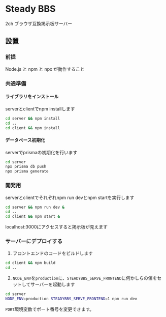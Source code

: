 # Steady BBS

2ch ブラウザ互換掲示板サーバー


## 設置

### 前提

Node.js と npm と npx が動作すること

### 共通準備


#### ライブラリをインストール

serverとclientでnpm installします
```sh
cd server && npm install
cd ..
cd client && npm install
```

#### データベース初期化

serverでprismaの初期化を行います
```sh
cd server
npx prisma db push
npx prisma generate
```

### 開発用

serverとclientでそれぞれnpm run devとnpm startを実行します
```sh
cd server && npm run dev &
cd ..
cd client && npm start &
```

localhost:3000にアクセスすると掲示板が見えます

### サーバーにデプロイする

1. フロントエンドのコードをビルドします
```sh
cd client && npm build
cd ..
```

2. `NODE_ENV`を`production`に、`STEADYBBS_SERVE_FRONTEND`に何かしらの値をセットしてサーバーを起動します
```sh
cd server
NODE_ENV=production STEADYBBS_SERVE_FRONTEND=1 npm run dev
```

`PORT`環境変数でポート番号を変更できます。
